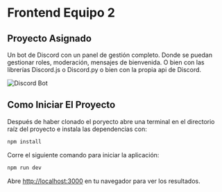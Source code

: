 # Frontend Equipo 2
## Proyecto Asignado
Un bot de Discord con un panel de gestión completo. Donde se puedan gestionar roles, moderación, mensajes de bienvenida. O bien con las librerías Discord.js o Discord.py o bien con la propia api de Discord.

![Discord Bot](https://user-images.githubusercontent.com/26255765/193314971-a5b04cf0-68e2-4f66-8fda-8c46c6b8ab29.png)

## Como Iniciar El Proyecto

Después de haber clonado el poryecto abre una terminal en el directorio raíz del proyecto e instala las dependencias con:

```bash
npm install
```

Corre el siguiente comando para iniciar la aplicación:

```bash
npm run dev
```

Abre [http://localhost:3000](http://localhost:3000) en tu navegador para ver los resultados.
